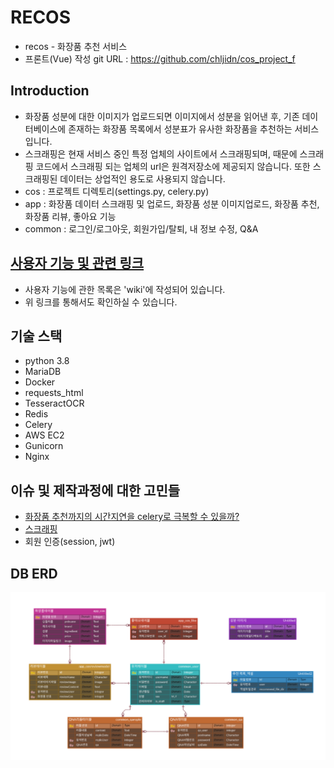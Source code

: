 # RECOS

- recos - 화장품 추천 서비스
- 프론트(Vue) 작성 git URL : https://github.com/chljidn/cos_project_f
## Introduction

- 화장품 성분에 대한 이미지가 업로드되면 이미지에서 성분을 읽어낸 후, 기존 데이터베이스에 존재하는 화장품 목록에서 성분표가 유사한 화장품을 추천하는 서비스 입니다.
- 스크래핑은 현재 서비스 중인 특정 업체의 사이트에서 스크래핑되며, 때문에 스크래핑 코드에서 스크래핑 되는 업체의 url은 원격저장소에 제공되지 않습니다. 또한 스크래핑된 데이터는 상업적인 용도로 사용되지 않습니다.
- cos : 프로젝트 디렉토리(settings.py, celery.py)
- app : 화장품 데이터 스크래핑 및 업로드, 화장품 성분 이미지업로드, 화장품 추천, 화장품 리뷰, 좋아요 기능
- common : 로그인/로그아웃, 회원가입/탈퇴, 내 정보 수정, Q&A

## [사용자 기능 및 관련 링크](https://github.com/chljidn/docker/wiki)
- 사용자 기능에 관한 목록은 'wiki'에 작성되어 있습니다.
- 위 링크를 통해서도 확인하실 수 있습니다.

## 기술 스택
- python 3.8
- MariaDB
- Docker
- requests_html
- TesseractOCR
- Redis
- Celery
- AWS EC2
- Gunicorn
- Nginx

## 이슈 및 제작과정에 대한 고민들
- [화장품 추천까지의 시간지연을 celery로 극복할 수 있을까?](https://chljidn-django.tistory.com/7)
- [스크래핑](https://chljidn-django.tistory.com/8)
- 회원 인증(session, jwt)

## DB ERD
![](https://github.com/chljidn/docker/blob/master/cos_erd.png)
